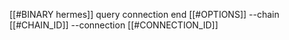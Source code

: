 [[#BINARY hermes]] query connection end [[#OPTIONS]] --chain [[#CHAIN_ID]] --connection [[#CONNECTION_ID]]